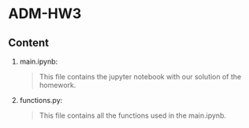 # ADM-HW3

## Content
1. main.ipynb:
    > This file contains the jupyter notebook with our solution of the homework.
2. functions.py:
    > This file contains all the functions used in the main.ipynb.
